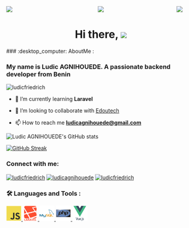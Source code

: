 <div width="100%" align="center">
  <img align="left" src="https://media.giphy.com/media/QssGEmpkyEOhBCb7e1/giphy.gif" width="50"/>
  <img align="right" src="https://media.giphy.com/media/bx3Cvt88j7PtM4SOaS/giphy.gif" width="50"/>
</div>

<div id="header" align="center">
  <img src="https://media.giphy.com/media/Ll22OhMLAlVDb8UQWe/giphy.gif" width="150"/>
</div>
<div width="100%" align="center">
  <h1>
    Hi there,
    <img src="https://media.giphy.com/media/v0dGnTDFgEr68myH0C/giphy.gif" width="50"/>
  </h1>
</div>
### :desktop_computer: AboutMe :
<h3 align="">My name is Ludic AGNIHOUEDE. A passionate backend developer from Benin</h3>

<p align=""> <img src="https://komarev.com/ghpvc/?username=ludicfriedrich&label=Profile%20views&color=0e75b6&style=flat" alt="ludicfriedrich" /> </p>

- 🌱 I’m currently learning **Laravel**

- 👯 I’m looking to collaborate with [Edoutech](https://github.com/edouteech)

- 📫 How to reach me **ludicagnihouede@gmail.com**

![Ludic AGNIHOUEDE's GitHub stats](https://github-readme-stats.vercel.app/api?username=ludicfriedrich&show_icons=true&theme=dark&count_private=true)

[![GitHub Streak](https://github-readme-streak-stats.herokuapp.com/?user=ludicfriedrich&count_private=true&theme=dark)](https://git.io/streak-stats)


<h3 align="left">Connect with me:</h3>
<p align="left">
<a href="https://twitter.com/ludicfriedrich" target="blank"><img align="center" src="https://raw.githubusercontent.com/rahuldkjain/github-profile-readme-generator/master/src/images/icons/Social/twitter.svg" alt="ludicfriedrich" height="30" width="40" /></a>
<a href="https://linkedin.com/in/ludicagnihouede" target="blank"><img align="center" src="https://raw.githubusercontent.com/rahuldkjain/github-profile-readme-generator/master/src/images/icons/Social/linked-in-alt.svg" alt="ludicagnihouede" height="30" width="40" /></a>
<a href="https://instagram.com/ludicfriedrich" target="blank"><img align="center" src="https://raw.githubusercontent.com/rahuldkjain/github-profile-readme-generator/master/src/images/icons/Social/instagram.svg" alt="ludicfriedrich" height="30" width="40" /></a>
</p>

### :hammer_and_wrench: Languages and Tools :
<p align="left"> <a href="https://developer.mozilla.org/en-US/docs/Web/JavaScript" target="_blank" rel="noreferrer"> <img src="https://raw.githubusercontent.com/devicons/devicon/master/icons/javascript/javascript-original.svg" alt="javascript" width="40" height="40"/> </a> <a href="https://laravel.com/" target="_blank" rel="noreferrer"> <img src="https://raw.githubusercontent.com/devicons/devicon/master/icons/laravel/laravel-plain-wordmark.svg" alt="laravel" width="40" height="40"/> </a> <a href="https://www.mysql.com/" target="_blank" rel="noreferrer"> <img src="https://raw.githubusercontent.com/devicons/devicon/master/icons/mysql/mysql-original-wordmark.svg" alt="mysql" width="40" height="40"/> </a> <a href="https://www.php.net" target="_blank" rel="noreferrer"> <img src="https://raw.githubusercontent.com/devicons/devicon/master/icons/php/php-original.svg" alt="php" width="40" height="40"/> </a> <a href="https://vuejs.org/" target="_blank" rel="noreferrer"> <img src="https://raw.githubusercontent.com/devicons/devicon/master/icons/vuejs/vuejs-original-wordmark.svg" alt="vuejs" width="40" height="40"/> </a> </p>

